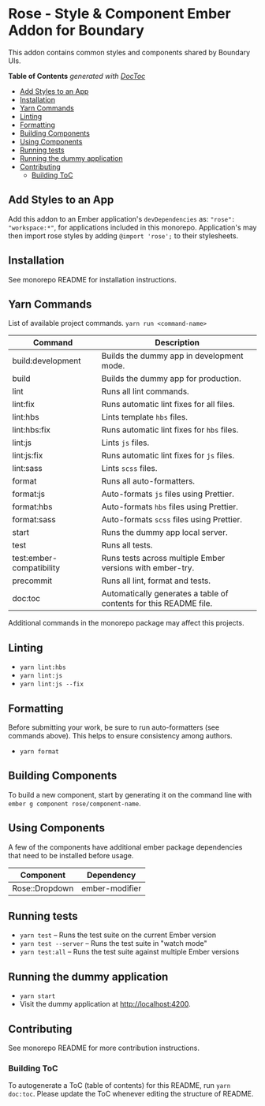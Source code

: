 # Rose - Style & Component Ember Addon for Boundary

This addon contains common styles and components shared by
Boundary UIs.

<!-- START doctoc generated TOC please keep comment here to allow auto update -->
<!-- DON'T EDIT THIS SECTION, INSTEAD RE-RUN doctoc TO UPDATE -->

**Table of Contents** _generated with [DocToc](https://github.com/thlorenz/doctoc)_

- [Add Styles to an App](#add-styles-to-an-app)
- [Installation](#installation)
- [Yarn Commands](#yarn-commands)
- [Linting](#linting)
- [Formatting](#formatting)
- [Building Components](#building-components)
- [Using Components](#using-components)
- [Running tests](#running-tests)
- [Running the dummy application](#running-the-dummy-application)
- [Contributing](#contributing)
  - [Building ToC](#building-toc)

<!-- END doctoc generated TOC please keep comment here to allow auto update -->

## Add Styles to an App

Add this addon to an Ember application's `devDependencies` as:
`"rose": "workspace:*"`, for applications included in this monorepo. Application's
may then import rose styles by adding `@import 'rose';` to their stylesheets.

## Installation

See monorepo README for installation instructions.

## Yarn Commands

List of available project commands. `yarn run <command-name>`

| Command                  | Description                                                       |
| ------------------------ | ----------------------------------------------------------------- |
| build:development        | Builds the dummy app in development mode.                         |
| build                    | Builds the dummy app for production.                              |
| lint                     | Runs all lint commands.                                           |
| lint:fix                 | Runs automatic lint fixes for all files.                          |
| lint:hbs                 | Lints template `hbs` files.                                       |
| lint:hbs:fix             | Runs automatic lint fixes for `hbs` files.                        |
| lint:js                  | Lints `js` files.                                                 |
| lint:js:fix              | Runs automatic lint fixes for `js` files.                         |
| lint:sass                | Lints `scss` files.                                               |
| format                   | Runs all auto-formatters.                                         |
| format:js                | Auto-formats `js` files using Prettier.                           |
| format:hbs               | Auto-formats `hbs` files using Prettier.                          |
| format:sass              | Auto-formats `scss` files using Prettier.                         |
| start                    | Runs the dummy app local server.                                  |
| test                     | Runs all tests.                                                   |
| test:ember-compatibility | Runs tests across multiple Ember versions with ember-try.         |
| precommit                | Runs all lint, format and tests.                                  |
| doc:toc                  | Automatically generates a table of contents for this README file. |

Additional commands in the monorepo package may affect this projects.

## Linting

- `yarn lint:hbs`
- `yarn lint:js`
- `yarn lint:js --fix`

## Formatting

Before submitting your work, be sure to run auto-formatters
(see commands above). This helps to ensure consistency among authors.

- `yarn format`

## Building Components

To build a new component, start by generating it on the command line with
`ember g component rose/component-name`.

## Using Components

A few of the components have additional ember package dependencies that need to be installed before usage.

| Component      | Dependency     |
| -------------- | -------------- |
| Rose::Dropdown | ember-modifier |

## Running tests

- `yarn test` – Runs the test suite on the current Ember version
- `yarn test --server` – Runs the test suite in "watch mode"
- `yarn test:all` – Runs the test suite against multiple Ember versions

## Running the dummy application

- `yarn start`
- Visit the dummy application at [http://localhost:4200](http://localhost:4200).

## Contributing

See monorepo README for more contribution instructions.

### Building ToC

To autogenerate a ToC (table of contents) for this README,
run `yarn doc:toc`. Please update the ToC whenever editing the structure
of README.
